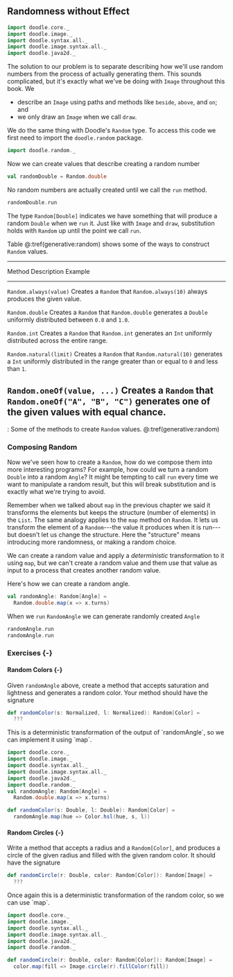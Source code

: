 ## Randomness without Effect

```scala mdoc:invisible
import doodle.core._
import doodle.image._
import doodle.syntax.all._
import doodle.image.syntax.all._
import doodle.java2d._
```

The solution to our problem is to separate describing how we'll use random numbers from the process of actually generating them. This sounds complicated, but it's exactly what we've be doing with `Image` throughout this book. We

- describe an `Image` using paths and methods like `beside`, `above`, and `on`; and
- we only draw an `Image` when we call `draw`.

We do the same thing with Doodle's `Random` type. To access this code we first need to import the `doodle.random` package.

```scala mdoc:silent
import doodle.random._
```

Now we can create values that describe creating a random number

```scala mdoc
val randomDouble = Random.double
```

No random numbers are actually created until we call the `run` method.

```scala mdoc
randomDouble.run
```

The type `Random[Double]` indicates we have something that will produce a random `Double` when we `run` it. Just like with `Image` and `draw`, substitution holds with `Random` up until the point we call `run`.

Table @:tref(generative:random) shows some of the ways to construct `Random` values.

----------------------------------------------------------------------------------------
Method                     Description                    Example
-------------------------- ------------------------------ ------------------------------
`Random.always(value)`     Creates a `Random` that        `Random.always(10)`
                           always produces the given
                           value.

`Random.double`            Creates a `Random` that        `Random.double`
                           generates a `Double`
                           uniformly distributed between
                           `0.0` and `1.0`.

`Random.int`               Creates a `Random` that        `Random.int`
                           generates an `Int`
                           uniformly distributed across
                           the entire range.

`Random.natural(limit)`    Creates a `Random` that        `Random.natural(10)`
                           generates a `Int`
                           uniformly distributed in
                           the range greater than or 
                           equal to `0` and less than
                           `1`.

`Random.oneOf(value, ...)` Creates a `Random` that        `Random.oneOf("A", "B", "C")`
                           generates one of the given
                           values with equal chance.
----------------------------------------------------------------------------------------

: Some of the methods to create `Random` values. @:tref(generative:random)


### Composing Random

Now we've seen how to create a `Random`, how do we compose them into more interesting programs? For example, how could we turn a random `Double` into a random `Angle`? It might be tempting to call `run` every time we want to manipulate a random result, but this will break substitution and is exactly what we're trying to avoid.

Remember when we talked about `map` in the previous chapter we said it transforms the elements but keeps the structure (number of elements) in the `List`. The same analogy applies to the `map` method on `Random`. It lets us transform the element of a `Random`---the value it produces when it is run---but doesn't let us change the structure. Here the "structure" means introducing more randomness, or making a random choice. 

We can create a random value and apply a *deterministic* transformation to it using `map`, but we can't create a random value and them use that value as input to a process that creates another random value.

Here's how we can create a random angle.

```scala mdoc:silent
val randomAngle: Random[Angle] =
  Random.double.map(x => x.turns)
```

When we `run` `RandomAngle` we can generate randomly created `Angle`

```scala mdoc
randomAngle.run
randomAngle.run
```

### Exercises {-}

#### Random Colors {-}

Given `randomAngle` above, create a method that accepts saturation and lightness and generates a random color. Your method should have the signature

```scala mdoc:silent
def randomColor(s: Normalized, l: Normalized): Random[Color] =
  ???
```

<div class="example">
This is a deterministic transformation of the output of `randomAngle`, so we can implement it using `map`.

```scala mdoc:reset:invisible
import doodle.core._
import doodle.image._
import doodle.syntax.all._
import doodle.image.syntax.all._
import doodle.java2d._
import doodle.random._
val randomAngle: Random[Angle] =
  Random.double.map(x => x.turns)
```
```scala mdoc:silent
def randomColor(s: Double, l: Double): Random[Color] =
  randomAngle.map(hue => Color.hsl(hue, s, l))
```
</div>

#### Random Circles {-}

Write a method that accepts a radius and a `Random[Color]`, and produces a circle of the given radius and filled with the given random color. It should have the signature

```scala mdoc:silent
def randomCircle(r: Double, color: Random[Color]): Random[Image] =
  ???
```

<div class="example">
Once again this is a deterministic transformation of the random color, so we can use `map`.

```scala mdoc:reset:invisible
import doodle.core._
import doodle.image._
import doodle.syntax.all._
import doodle.image.syntax.all._
import doodle.java2d._
import doodle.random._
```
```scala mdoc:silent
def randomCircle(r: Double, color: Random[Color]): Random[Image] =
  color.map(fill => Image.circle(r).fillColor(fill))
```
</div>
